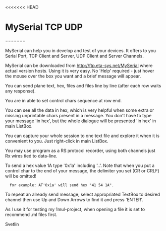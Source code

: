 <<<<<<< HEAD
# MySerial TCP UDP
=======

   MySerial can help you in develop and test of your devices. It offers to you Serial Port, TCP Client and Server, UDP Client and Server Channels.
   
   MySerial can be downloaded from http://ftp.eta-sys.net/MySerial where actual version hosts. Using it is very easy. No 'Help' required - just hover the mouse over the box you want and a brief message will appear.
   
   You can send plane text, hex, files and files line by line (after each row waits any response). 
   
   You are in able to set control chars sequence at row end.
   
   You can see all the data in hex, which is very helpful when some extra or missing unprintable chars present in a message. You don't have to type your message 'in hex', but the whole dialogue will be presented 'in hex' in main ListBox.
   
   You can capture your whole session to one text file and explore it when it is convenient to you. Just right-click in main ListBox.
   
   You may use program as a RS protocol recorder, using both channels just Rx wires tied to data-line.
   
   To send a hex value 1A type '0x1a' including '..'. Note that when you put a control char to the end of your message, the delimiter you set (CR or CRLF) will be omitted!
   
      for example: AT'0x1a' will send hex "41 54 1A".
      
   To repeat an already send message, select appropriated TextBox to desired channel then use Up and Down Arrows to find it and press 'ENTER'.
  
   As I use it for testing my 1mul-project, when opening a file it is set to recommend .ml files first.

   Svetlin
 
